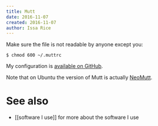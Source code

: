 ```yaml
---
title: Mutt
date: 2016-11-07
created: 2016-11-07
author: Issa Rice
---
```


Make sure the file is not readable by anyone except you:

    $ chmod 600 ~/.muttrc

My configuration is [available on GitHub](https://github.com/riceissa/dotfiles/blob/master/.muttrc).

Note that on Ubuntu the version of Mutt is actually
[NeoMutt](https://www.neomutt.org/).

# See also

* [[software I use]] for more about the software I use
